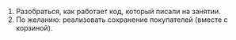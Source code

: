1. Разобраться, как работает код, который писали на занятии.
2. По желанию: реализовать сохранение покупателей (вместе с корзиной).